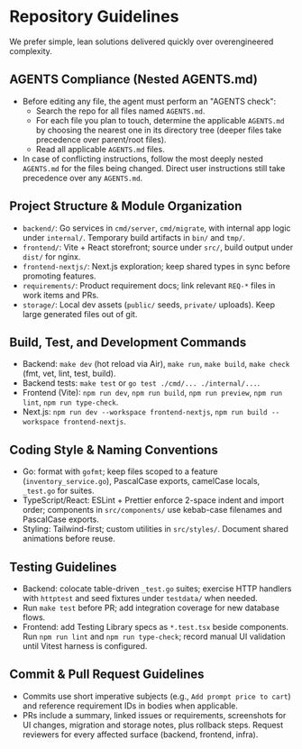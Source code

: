 # Repository Guidelines

We prefer simple, lean solutions delivered quickly over overengineered complexity.

## AGENTS Compliance (Nested AGENTS.md)
- Before editing any file, the agent must perform an "AGENTS check":
    - Search the repo for all files named `AGENTS.md`.
    - For each file you plan to touch, determine the applicable `AGENTS.md` by choosing the nearest one in its directory tree (deeper files take precedence over parent/root files).
    - Read all applicable `AGENTS.md` files.
- In case of conflicting instructions, follow the most deeply nested `AGENTS.md` for the files being changed. Direct user instructions still take precedence over any `AGENTS.md`.

## Project Structure & Module Organization
- `backend/`: Go services in `cmd/server`, `cmd/migrate`, with internal app logic under `internal/`. Temporary build artifacts in `bin/` and `tmp/`.
- `frontend/`: Vite + React storefront; source under `src/`, build output under `dist/` for nginx.
- `frontend-nextjs/`: Next.js exploration; keep shared types in sync before promoting features.
- `requirements/`: Product requirement docs; link relevant `REQ-*` files in work items and PRs.
- `storage/`: Local dev assets (`public/` seeds, `private/` uploads). Keep large generated files out of git.

## Build, Test, and Development Commands
- Backend: `make dev` (hot reload via Air), `make run`, `make build`, `make check` (fmt, vet, lint, test, build).
- Backend tests: `make test` or `go test ./cmd/... ./internal/...`.
- Frontend (Vite): `npm run dev`, `npm run build`, `npm run preview`, `npm run lint`, `npm run type-check`.
- Next.js: `npm run dev --workspace frontend-nextjs`, `npm run build --workspace frontend-nextjs`.

## Coding Style & Naming Conventions
- Go: format with `gofmt`; keep files scoped to a feature (`inventory_service.go`), PascalCase exports, camelCase locals, `_test.go` for suites.
- TypeScript/React: ESLint + Prettier enforce 2-space indent and import order; components in `src/components/` use kebab-case filenames and PascalCase exports.
- Styling: Tailwind-first; custom utilities in `src/styles/`. Document shared animations before reuse.

## Testing Guidelines
- Backend: colocate table-driven `_test.go` suites; exercise HTTP handlers with `httptest` and seed fixtures under `testdata/` when needed.
- Run `make test` before PR; add integration coverage for new database flows.
- Frontend: add Testing Library specs as `*.test.tsx` beside components. Run `npm run lint` and `npm run type-check`; record manual UI validation until Vitest harness is configured.

## Commit & Pull Request Guidelines
- Commits use short imperative subjects (e.g., `Add prompt price to cart`) and reference requirement IDs in bodies when applicable.
- PRs include a summary, linked issues or requirements, screenshots for UI changes, migration and storage notes, plus rollback steps. Request reviewers for every affected surface (backend, frontend, infra).
